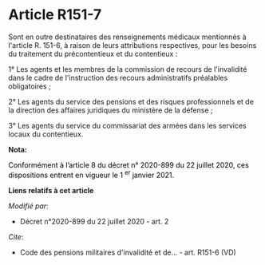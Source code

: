 # Article R151-7

Sont en outre destinataires des renseignements médicaux mentionnés à l'article R. 151-6, à raison de leurs attributions
respectives, pour les besoins du traitement du précontentieux et du contentieux : 

1° Les agents et les membres de la commission de recours de l'invalidité dans le cadre de l'instruction des recours
administratifs préalables obligatoires ; 

2° Les agents du service des pensions et des risques professionnels et de la direction des affaires juridiques du ministère
de la défense ; 

3° Les agents du service du commissariat des armées dans les services locaux du contentieux.

**Nota:**

<font color="black">Conformément à l’article 8 du décret n° 2020-899 du 22 juillet 2020, ces dispositions entrent en vigueur
le 1
    <sup>er</sup> janvier 2021.</font>

**Liens relatifs à cet article**

_Modifié par_:

  - Décret n°2020-899 du 22 juillet 2020 - art. 2

_Cite_:

  - Code des pensions militaires d'invalidité et de... - art. R151-6 (VD)
